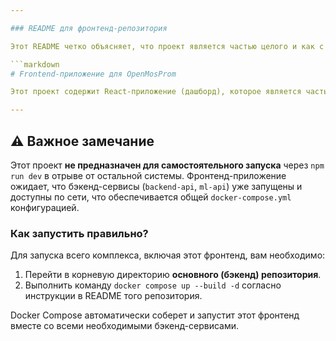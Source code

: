 ```yaml
---

### README для фронтенд-репозитория

Этот README четко объясняет, что проект является частью целого и как с ним работать в контексте всей системы.

```markdown
# Frontend-приложение для OpenMosProm

Этот проект содержит React-приложение (дашборд), которое является частью комплексной системы автоматизации технической поддержки.

---
```


## ⚠️ Важное замечание

Этот проект **не предназначен для самостоятельного запуска** через `npm run dev` в отрыве от остальной системы. Фронтенд-приложение ожидает, что бэкенд-сервисы (`backend-api`, `ml-api`) уже запущены и доступны по сети, что обеспечивается общей `docker-compose.yml` конфигурацией.

### Как запустить правильно?

Для запуска всего комплекса, включая этот фронтенд, вам необходимо:
1.  Перейти в корневую директорию **основного (бэкенд) репозитория**.
2.  Выполнить команду `docker compose up --build -d` согласно инструкции в README того репозитория.

Docker Compose автоматически соберет и запустит этот фронтенд вместе со всеми необходимыми бэкенд-сервисами.

